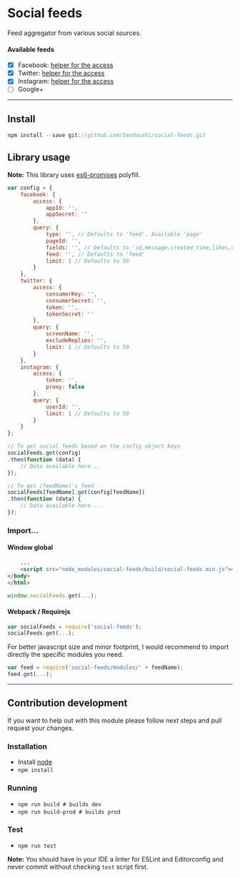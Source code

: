 # Social feeds

Feed aggregator from various social sources.

#### Available feeds
- [x] Facebook: [helper for the access](https://www.slickremix.com/docs/how-to-get-api-keys-and-tokens-for-twitter/)
- [x] Twitter: [helper for the access](https://developers.facebook.com/quickstarts/)
- [x] Instagram: [helper for the access](https://medium.com/@bkwebster/how-to-get-instagram-api-access-token-and-fix-your-broken-feed-c8ad470e3f02#.26agswzvx)
- [ ] Google+

---

## Install
```js
npm install --save git://github.com/Sendoushi/social-feeds.git
```

## Library usage

**Note:** This library uses [es6-promises](https://github.com/stefanpenner/es6-promise#readme) polyfill.

```js
var config = {
    facebook: {
        access: {
            appId: '',
            appSecret: ''
        },
        query: {
            type: '', // Defaults to 'feed'. Available 'page'
            pageId: '',
            fields: '', // Defaults to 'id,message,created_time,likes,comments'
            feed: '', // Defaults to 'feed'
            limit: 1 // Defaults to 50
        }
    },
    twitter: {
        access: {
            consumerKey: '',
            consumerSecret: '',
            token: '',
            tokenSecret: ''
        },
        query: {
            screenName: '',
            excludeReplies: '',
            limit: 1 // Defaults to 50
        }
    },
    instagram: {
        access: {
            token: '',
            proxy: false
        },
        query: {
            userId: '',
            limit: 1 // Defaults to 50
        }
    }  
};

// To get social feeds based on the config object keys
socialFeeds.get(config)
.then(function (data) {
    // Data available here...
});

// To get [feedName]'s feed
socialFeeds[feedName].get(config[feedName])
.then(function (data) {
    // Data available here...
});
```

### Import...
#### Window global
```html
    ...
    <script src="node_modules/social-feeds/build/social-feeds.min.js"></script>
</body>
</html>
```
```js
window.socialFeeds.get(...);
```

#### Webpack / Requirejs
```js
var socialFeeds = require('social-feeds');
socialFeeds.get(...);
```

For better javascript size and minor footprint, I would recommend to import directly the specific modules you need.

```js
var feed = require('social-feeds/modules/' + feedName);
feed.get(...);
```

---

## Contribution development

If you want to help out with this module please follow next steps and pull request your changes.

### Installation

- Install [node](http://nodejs.org)
- `npm install`

### Running
- `npm run build # builds dev`
- `npm run build-prod # builds prod`

### Test

- `npm run test`

**Note:** You should have in your IDE a linter for ESLint and Editorconfig and never commit without checking `test` script first.

